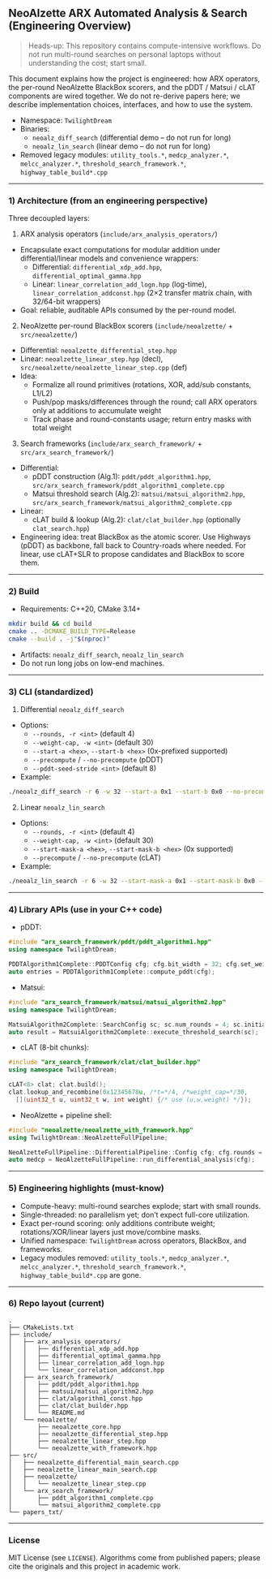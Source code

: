 ## NeoAlzette ARX Automated Analysis & Search (Engineering Overview)

> Heads-up: This repository contains compute-intensive workflows. Do not run multi-round searches on personal laptops without understanding the cost; start small.

This document explains how the project is engineered: how ARX operators, the per-round NeoAlzette BlackBox scorers, and the pDDT / Matsui / cLAT components are wired together. We do not re-derive papers here; we describe implementation choices, interfaces, and how to use the system.

- Namespace: `TwilightDream`
- Binaries:
  - `neoalz_diff_search` (differential demo – do not run for long)
  - `neoalz_lin_search` (linear demo – do not run for long)
- Removed legacy modules: `utility_tools.*`, `medcp_analyzer.*`, `melcc_analyzer.*`, `threshold_search_framework.*`, `highway_table_build*.cpp`

---

### 1) Architecture (from an engineering perspective)

Three decoupled layers:

1) ARX analysis operators (`include/arx_analysis_operators/`)
- Encapsulate exact computations for modular addition under differential/linear models and convenience wrappers:
  - Differential: `differential_xdp_add.hpp`, `differential_optimal_gamma.hpp`
  - Linear: `linear_correlation_add_logn.hpp` (log-time), `linear_correlation_addconst.hpp` (2×2 transfer matrix chain, with 32/64-bit wrappers)
- Goal: reliable, auditable APIs consumed by the per-round model.

2) NeoAlzette per-round BlackBox scorers (`include/neoalzette/` + `src/neoalzette/`)
- Differential: `neoalzette_differential_step.hpp`
- Linear: `neoalzette_linear_step.hpp` (decl), `src/neoalzette/neoalzette_linear_step.cpp` (def)
- Idea:
  - Formalize all round primitives (rotations, XOR, add/sub constants, L1/L2)
  - Push/pop masks/differences through the round; call ARX operators only at additions to accumulate weight
  - Track phase and round-constants usage; return entry masks with total weight

3) Search frameworks (`include/arx_search_framework/` + `src/arx_search_framework/`)
- Differential:
  - pDDT construction (Alg.1): `pddt/pddt_algorithm1.hpp`, `src/arx_search_framework/pddt_algorithm1_complete.cpp`
  - Matsui threshold search (Alg.2): `matsui/matsui_algorithm2.hpp`, `src/arx_search_framework/matsui_algorithm2_complete.cpp`
- Linear:
  - cLAT build & lookup (Alg.2): `clat/clat_builder.hpp` (optionally `clat_search.hpp`)
- Engineering idea: treat BlackBox as the atomic scorer. Use Highways (pDDT) as backbone, fall back to Country-roads where needed. For linear, use cLAT+SLR to propose candidates and BlackBox to score them.

---

### 2) Build

- Requirements: C++20, CMake 3.14+
```bash
mkdir build && cd build
cmake .. -DCMAKE_BUILD_TYPE=Release
cmake --build . -j"$(nproc)"
```
- Artifacts: `neoalz_diff_search`, `neoalz_lin_search`
- Do not run long jobs on low-end machines.

---

### 3) CLI (standardized)

1) Differential `neoalz_diff_search`
- Options:
  - `--rounds, -r <int>` (default 4)
  - `--weight-cap, -w <int>` (default 30)
  - `--start-a <hex>`, `--start-b <hex>` (0x-prefixed supported)
  - `--precompute` / `--no-precompute` (pDDT)
  - `--pddt-seed-stride <int>` (default 8)
- Example:
```bash
./neoalz_diff_search -r 6 -w 32 --start-a 0x1 --start-b 0x0 --no-precompute --pddt-seed-stride 8
```

2) Linear `neoalz_lin_search`
- Options:
  - `--rounds, -r <int>` (default 4)
  - `--weight-cap, -w <int>` (default 30)
  - `--start-mask-a <hex>`, `--start-mask-b <hex>` (0x supported)
  - `--precompute` / `--no-precompute` (cLAT)
- Example:
```bash
./neoalz_lin_search -r 6 -w 32 --start-mask-a 0x1 --start-mask-b 0x0 --precompute
```

---

### 4) Library APIs (use in your C++ code)

- pDDT:
```cpp
#include "arx_search_framework/pddt/pddt_algorithm1.hpp"
using namespace TwilightDream;

PDDTAlgorithm1Complete::PDDTConfig cfg; cfg.bit_width = 32; cfg.set_weight_threshold(7);
auto entries = PDDTAlgorithm1Complete::compute_pddt(cfg);
```
- Matsui:
```cpp
#include "arx_search_framework/matsui/matsui_algorithm2.hpp"
using namespace TwilightDream;

MatsuiAlgorithm2Complete::SearchConfig sc; sc.num_rounds = 4; sc.initial_estimate = 1e-12;
auto result = MatsuiAlgorithm2Complete::execute_threshold_search(sc);
```
- cLAT (8-bit chunks):
```cpp
#include "arx_search_framework/clat/clat_builder.hpp"
using namespace TwilightDream;

cLAT<8> clat; clat.build();
clat.lookup_and_recombine(0x12345678u, /*t=*/4, /*weight_cap=*/30,
  [](uint32_t u, uint32_t w, int weight) {/* use (u,w,weight) */});
```
- NeoAlzette + pipeline shell:
```cpp
#include "neoalzette/neoalzette_with_framework.hpp"
using TwilightDream::NeoAlzetteFullPipeline;

NeoAlzetteFullPipeline::DifferentialPipeline::Config cfg; cfg.rounds = 4;
auto medcp = NeoAlzetteFullPipeline::run_differential_analysis(cfg);
```

---

### 5) Engineering highlights (must-know)

- Compute-heavy: multi-round searches explode; start with small rounds.
- Single-threaded: no parallelism yet; don’t expect full-core utilization.
- Exact per-round scoring: only additions contribute weight; rotations/XOR/linear layers just move/combine masks.
- Unified namespace: `TwilightDream` across operators, BlackBox, and frameworks.
- Legacy modules removed: `utility_tools.*`, `medcp_analyzer.*`, `melcc_analyzer.*`, `threshold_search_framework.*`, `highway_table_build*.cpp` are gone.

---

### 6) Repo layout (current)

```
.
├── CMakeLists.txt
├── include/
│   ├── arx_analysis_operators/
│   │   ├── differential_xdp_add.hpp
│   │   ├── differential_optimal_gamma.hpp
│   │   ├── linear_correlation_add_logn.hpp
│   │   └── linear_correlation_addconst.hpp
│   ├── arx_search_framework/
│   │   ├── pddt/pddt_algorithm1.hpp
│   │   ├── matsui/matsui_algorithm2.hpp
│   │   ├── clat/algorithm1_const.hpp
│   │   ├── clat/clat_builder.hpp
│   │   └── README.md
│   └── neoalzette/
│       ├── neoalzette_core.hpp
│       ├── neoalzette_differential_step.hpp
│       ├── neoalzette_linear_step.hpp
│       └── neoalzette_with_framework.hpp
├── src/
│   ├── neoalzette_differential_main_search.cpp
│   ├── neoalzette_linear_main_search.cpp
│   ├── neoalzette/
│   │   └── neoalzette_linear_step.cpp
│   └── arx_search_framework/
│       ├── pddt_algorithm1_complete.cpp
│       └── matsui_algorithm2_complete.cpp
└── papers_txt/
```

---

### License

MIT License (see `LICENSE`). Algorithms come from published papers; please cite the originals and this project in academic work.
